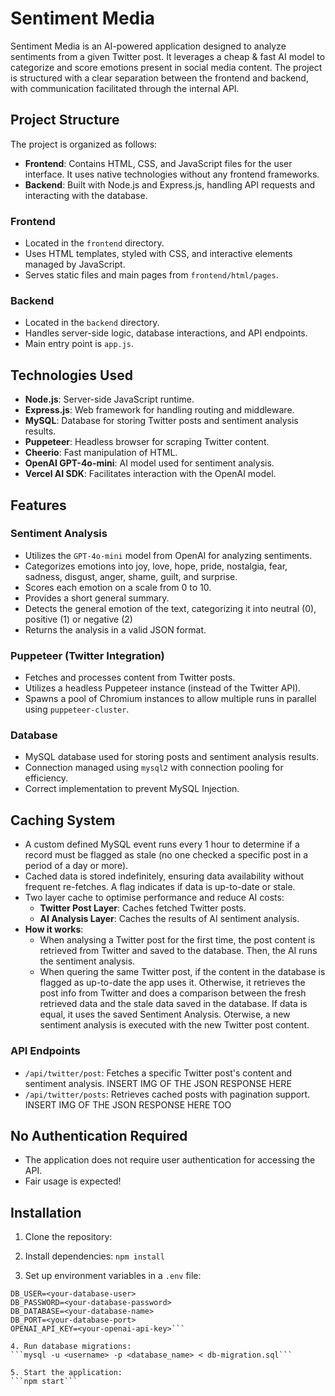 # Sentiment Media

Sentiment Media is an AI-powered application designed to analyze sentiments from a given Twitter post. It leverages a cheap & fast AI model to categorize and score emotions present in social media content. The project is structured with a clear separation between the frontend and backend, with communication facilitated through the internal API.

## Project Structure

The project is organized as follows:
- **Frontend**: Contains HTML, CSS, and JavaScript files for the user interface. It uses native technologies without any frontend frameworks.
- **Backend**: Built with Node.js and Express.js, handling API requests and interacting with the database.

### Frontend
- Located in the `frontend` directory.
- Uses HTML templates, styled with CSS, and interactive elements managed by JavaScript.
- Serves static files and main pages from `frontend/html/pages`.

### Backend
- Located in the `backend` directory.
- Handles server-side logic, database interactions, and API endpoints.
- Main entry point is `app.js`.

## Technologies Used

- **Node.js**: Server-side JavaScript runtime.
- **Express.js**: Web framework for handling routing and middleware.
- **MySQL**: Database for storing Twitter posts and sentiment analysis results.
- **Puppeteer**: Headless browser for scraping Twitter content.
- **Cheerio**: Fast manipulation of HTML.
- **OpenAI GPT-4o-mini**: AI model used for sentiment analysis.
- **Vercel AI SDK**: Facilitates interaction with the OpenAI model.

## Features

### Sentiment Analysis
- Utilizes the `GPT-4o-mini` model from OpenAI for analyzing sentiments.
- Categorizes emotions into joy, love, hope, pride, nostalgia, fear, sadness, disgust, anger, shame, guilt, and surprise.
- Scores each emotion on a scale from 0 to 10.
- Provides a short general summary.
- Detects the general emotion of the text, categorizing it into neutral (0), positive (1) or negative (2)
- Returns the analysis in a valid JSON format.

### Puppeteer (Twitter Integration)
- Fetches and processes content from Twitter posts.
- Utilizes a headless Puppeteer instance (instead of the Twitter API).
- Spawns a pool of Chromium instances to allow multiple runs in parallel using `puppeteer-cluster`.

### Database
- MySQL database used for storing posts and sentiment analysis results.
- Connection managed using `mysql2` with connection pooling for efficiency.
- Correct implementation to prevent MySQL Injection.

## Caching System
- A custom defined MySQL event runs every 1 hour to determine if a record must be flagged as stale (no one checked a specific post in a period of a day or more).
- Cached data is stored indefinitely, ensuring data availability without frequent re-fetches. A flag indicates if data is up-to-date or stale.
- Two layer cache to optimise performance and reduce AI costs:
  - **Twitter Post Layer**: Caches fetched Twitter posts.
  - **AI Analysis Layer**: Caches the results of AI sentiment analysis.
- **How it works**:
  - When analysing a Twitter post for the first time, the post content is retrieved from Twitter and saved to the database. Then, the AI runs the sentiment analysis.
  - When quering the same Twitter post, if the content in the database is flagged as up-to-date the app uses it. Otherwise, it retrieves the post info from Twitter and does a comparison between the fresh retrieved data and the stale data saved in the database. If data is equal, it uses the saved Sentiment Analysis. Oterwise, a new sentiment analysis is executed with the new Twitter post content.

### API Endpoints
- `/api/twitter/post`: Fetches a specific Twitter post's content and sentiment analysis.
INSERT IMG OF THE JSON RESPONSE HERE
- `/api/twitter/posts`: Retrieves cached posts with pagination support.
INSERT IMG OF THE JSON RESPONSE HERE TOO

## No Authentication Required
- The application does not require user authentication for accessing the API.
- Fair usage is expected!

## Installation

1. Clone the repository:

2. Install dependencies:
  ```npm install```

3. Set up environment variables in a `.env` file:
  ```DB_HOST=<your-database-host>
  DB_USER=<your-database-user>
  DB_PASSWORD=<your-database-password>
  DB_DATABASE=<your-database-name>
  DB_PORT=<your-database-port>
  OPENAI_API_KEY=<your-openai-api-key>```

4. Run database migrations:
  ```mysql -u <username> -p <database_name> < db-migration.sql```

5. Start the application:
  ```npm start```